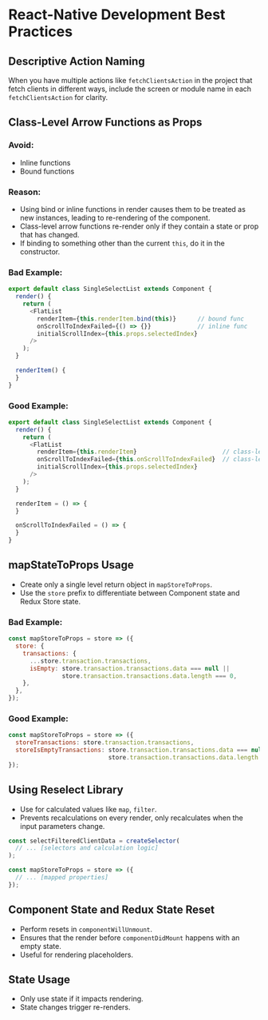 # React-Native Development Best Practices

## Descriptive Action Naming
When you have multiple actions like `fetchClientsAction` in the project that fetch clients in different ways, include the screen or module name in each `fetchClientsAction` for clarity.

## Class-Level Arrow Functions as Props

### Avoid:
* Inline functions
* Bound functions

### Reason:
- Using bind or inline functions in render causes them to be treated as new instances, leading to re-rendering of the component. 
- Class-level arrow functions re-render only if they contain a state or prop that has changed.
- If binding to something other than the current `this`, do it in the constructor.

### Bad Example:
```javascript
export default class SingleSelectList extends Component {
  render() {
    return (
      <FlatList
        renderItem={this.renderItem.bind(this)}      // bound func
        onScrollToIndexFailed={() => {}}             // inline func
        initialScrollIndex={this.props.selectedIndex}
      />
    );
  }

  renderItem() {
  }
}
```

### Good Example:
```javascript
export default class SingleSelectList extends Component {
  render() {
    return (
      <FlatList
        renderItem={this.renderItem}                        // class-level arrow function
        onScrollToIndexFailed={this.onScrollToIndexFailed}  // class-level arrow function
        initialScrollIndex={this.props.selectedIndex}
      />
    );
  }

  renderItem = () => {
  }

  onScrollToIndexFailed = () => {
  }
}
```

## mapStateToProps Usage

* Create only a single level return object in `mapStoreToProps`.
* Use the `store` prefix to differentiate between Component state and Redux Store state.

### Bad Example:
```javascript
const mapStoreToProps = store => ({
  store: {
    transactions: {
      ...store.transaction.transactions,
      isEmpty: store.transaction.transactions.data === null ||
               store.transaction.transactions.data.length === 0,
    },
  },
});
```

### Good Example:
```javascript
const mapStoreToProps = store => ({
  storeTransactions: store.transaction.transactions,
  storeIsEmptyTransactions: store.transaction.transactions.data === null ||
                            store.transaction.transactions.data.length === 0,
});
```

## Using Reselect Library

* Use for calculated values like `map`, `filter`.
* Prevents recalculations on every render, only recalculates when the input parameters change.

```javascript
const selectFilteredClientData = createSelector(
  // ... [selectors and calculation logic]
);

const mapStoreToProps = store => ({
  // ... [mapped properties]
});
```

## Component State and Redux State Reset

* Perform resets in `componentWillUnmount`.
* Ensures that the render before `componentDidMount` happens with an empty state.
* Useful for rendering placeholders.

## State Usage

* Only use state if it impacts rendering.
* State changes trigger re-renders.
